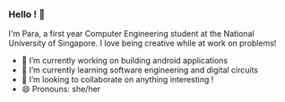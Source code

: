 ### Hello ! 👋

I'm Para, a first year Computer Engineering student at the National University of Singapore. I love being creative while at work on problems!

- 🔭 I’m currently working on building android applications
- 🌱 I’m currently learning software engineering and digital circuits
- 👯 I’m looking to collaborate on anything interesting !
- 😄 Pronouns: she/her

